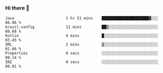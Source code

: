 ### Hi there 👋

<!--START_SECTION:waka-->

```text
Java                       1 hr 51 mins    █████████████████████▓░░░   86.06 %
brazil-config              11 mins         ██▒░░░░░░░░░░░░░░░░░░░░░░   08.68 %
Kotlin                     4 mins          █░░░░░░░░░░░░░░░░░░░░░░░░   03.45 %
XML                        2 mins          ▒░░░░░░░░░░░░░░░░░░░░░░░░   01.66 %
Properties                 0 secs          ░░░░░░░░░░░░░░░░░░░░░░░░░   00.14 %
INI                        0 secs          ░░░░░░░░░░░░░░░░░░░░░░░░░   00.01 %
```

<!--END_SECTION:waka-->

<!--
**jerry-shao/jerry-shao** is a ✨ _special_ ✨ repository because its `README.md` (this file) appears on your GitHub profile.

Here are some ideas to get you started:

- 🔭 I’m currently working on ...
- 🌱 I’m currently learning ...
- 👯 I’m looking to collaborate on ...
- 🤔 I’m looking for help with ...
- 💬 Ask me about ...
- 📫 How to reach me: ...
- 😄 Pronouns: ...
- ⚡ Fun fact: ...
-->
